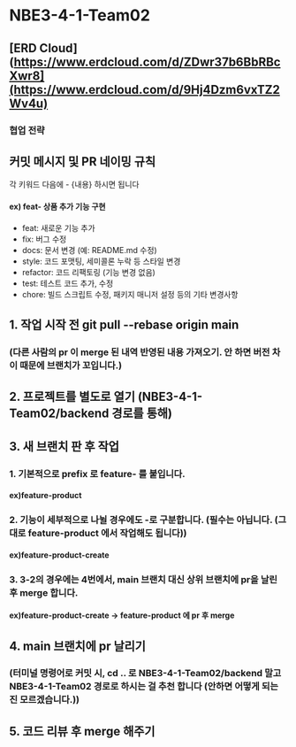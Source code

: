# NBE3-4-1-Team02
## [ERD Cloud](https://www.erdcloud.com/d/ZDwr37b6BbRBcXwr8](https://www.erdcloud.com/d/9Hj4Dzm6vxTZ2Wv4u)
### 협업 전략
## 커밋 메시지 및 PR 네이밍 규칙
각 키워드 다음에 - {내용} 하시면 됩니다
#### ex) feat- 상품 추가 기능 구현
* feat: 새로운 기능 추가
* fix: 버그 수정
* docs: 문서 변경 (예: README.md 수정)
* style: 코드 포맷팅, 세미콜론 누락 등 스타일 변경
* refactor: 코드 리팩토링 (기능 변경 없음)
* test: 테스트 코드 추가, 수정
* chore: 빌드 스크립트 수정, 패키지 매니저 설정 등의 기타 변경사항

## 1. 작업 시작 전 git pull --rebase origin main 
### (다른 사람의 pr 이 merge 된 내역 반영된 내용 가져오기. 안 하면 버전 차이 때문에 브랜치가 꼬입니다.)
## 2. 프로젝트를 별도로 열기 (NBE3-4-1-Team02/backend 경로를 통해)
## 3. 새 브랜치 판 후 작업
### 1. 기본적으로 prefix 로 feature- 를 붙입니다.
#### ex)feature-product 
### 2. 기능이 세부적으로 나뉠 경우에도 -로 구분합니다. (필수는 아닙니다. (그대로 feature-product 에서 작업해도 됩니다))
#### ex)feature-product-create
### 3. 3-2의 경우에는 4번에서, main 브랜치 대신 상위 브랜치에 pr을 날린 후 merge 합니다.
#### ex)feature-product-create -> feature-product 에 pr 후 merge

## 4. main 브랜치에 pr 날리기
### (터미널 명령어로 커밋 시, cd .. 로 NBE3-4-1-Team02/backend 말고 NBE3-4-1-Team02 경로로 하시는 걸 추천 합니다 (안하면 어떻게 되는 진 모르겠습니다.))
## 5. 코드 리뷰 후 merge 해주기


